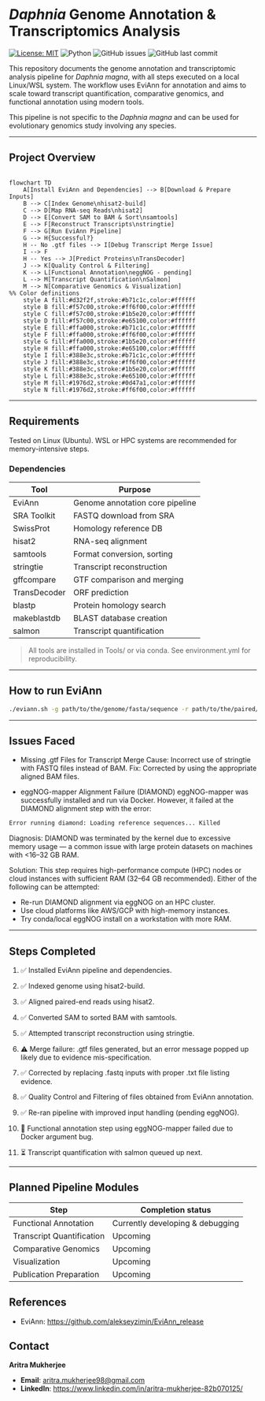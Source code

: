 # *Daphnia* Genome Annotation & Transcriptomics Analysis

[![License: MIT](https://img.shields.io/badge/License-MIT-yellow.svg)](LICENSE)
![Python](https://img.shields.io/badge/python-3.9%2B-blue)
![GitHub issues](https://img.shields.io/github/issues/Aridoge13/Evo-Genomics)
![GitHub last commit](https://img.shields.io/github/last-commit/Aridoge13/Evo-Genomics)

This repository documents the genome annotation and transcriptomic analysis pipeline for *Daphnia magna*, with all steps executed on a local Linux/WSL system. The workflow uses EviAnn for annotation and aims to scale toward transcript quantification, comparative genomics, and functional annotation using modern tools. 

This pipeline is not specific to the *Daphnia magna* and can be used for evolutionary genomics study involving any species.

---

## Project Overview

```mermaid

flowchart TD
    A[Install EviAnn and Dependencies] --> B[Download & Prepare Inputs]
    B --> C[Index Genome\nhisat2-build]
    C --> D[Map RNA-seq Reads\nhisat2]
    D --> E[Convert SAM to BAM & Sort\nsamtools]
    E --> F[Reconstruct Transcripts\nstringtie]
    F --> G[Run EviAnn Pipeline]
    G --> H{Successful?}
    H -- No .gtf files --> I[Debug Transcript Merge Issue]
    I --> F
    H -- Yes --> J[Predict Proteins\nTransDecoder]
    J --> K[Quality Control & Filtering]
    K --> L[Functional Annotation\neggNOG - pending]
    L --> M[Transcript Quantification\nSalmon] 
    M --> N[Comparative Genomics & Visualization]
%% Color definitions
    style A fill:#d32f2f,stroke:#b71c1c,color:#ffffff
    style B fill:#f57c00,stroke:#ff6f00,color:#ffffff
    style C fill:#f57c00,stroke:#1b5e20,color:#ffffff
    style D fill:#f57c00,stroke:#e65100,color:#ffffff
    style E fill:#ffa000,stroke:#b71c1c,color:#ffffff
    style F fill:#ffa000,stroke:#ff6f00,color:#ffffff
    style G fill:#ffa000,stroke:#1b5e20,color:#ffffff
    style H fill:#ffa000,stroke:#e65100,color:#ffffff
    style I fill:#388e3c,stroke:#b71c1c,color:#ffffff
    style J fill:#388e3c,stroke:#ff6f00,color:#ffffff
    style K fill:#388e3c,stroke:#1b5e20,color:#ffffff
    style L fill:#388e3c,stroke:#e65100,color:#ffffff
    style M fill:#1976d2,stroke:#0d47a1,color:#ffffff
    style N fill:#1976d2,stroke:#ff6f00,color:#ffffff
```

---

## Requirements
Tested on Linux (Ubuntu). WSL or HPC systems are recommended for memory-intensive steps.

### Dependencies
|Tool|	Purpose|
|----|---------|
|EviAnn|	Genome annotation core pipeline|
|SRA Toolkit|	FASTQ download from SRA|
|SwissProt|	Homology reference DB|
|hisat2|	RNA-seq alignment|
|samtools|	Format conversion, sorting|
|stringtie|	Transcript reconstruction|
|gffcompare|	GTF comparison and merging|
|TransDecoder|	ORF prediction|
|blastp|	Protein homology search|
|makeblastdb|	BLAST database creation|
|salmon|	Transcript quantification|

> All tools are installed in Tools/ or via conda. See environment.yml for reproducibility.

---
## How to run EviAnn
```bash
./eviann.sh -g path/to/the/genome/fasta/sequence -r path/to/the/paired/reads/text/file -p path/to/the/proteome

```
---

## Issues Faced
- Missing .gtf Files for Transcript Merge
Cause: Incorrect use of stringtie with FASTQ files instead of BAM.
Fix: Corrected by using the appropriate aligned BAM files.

- eggNOG-mapper Alignment Failure (DIAMOND)
eggNOG-mapper was successfully installed and run via Docker. However, it failed at the DIAMOND alignment step with the error:

```bash
Error running diamond: Loading reference sequences... Killed
```

Diagnosis: DIAMOND was terminated by the kernel due to excessive memory usage — a common issue with large protein datasets on machines with <16–32 GB RAM.

Solution: This step requires high-performance compute (HPC) nodes or cloud instances with sufficient RAM (32–64 GB recommended). Either of the following can be attempted:

- Re-run DIAMOND alignment via eggNOG on an HPC cluster.
- Use cloud platforms like AWS/GCP with high-memory instances.
- Try conda/local eggNOG install on a workstation with more RAM. 

---

## Steps Completed
1. ✅ Installed EviAnn pipeline and dependencies.

2. ✅ Indexed genome using hisat2-build.

3. ✅ Aligned paired-end reads using hisat2.

4. ✅ Converted SAM to sorted BAM with samtools.

5. ✅ Attempted transcript reconstruction using stringtie.

6. ⚠️ Merge failure: .gtf files generated, but an error message popped up likely due to evidence mis-specification.

7. ✅ Corrected by replacing .fastq inputs with proper .txt file listing evidence.

8. ✅ Quality Control and Filtering of files obtained from EviAnn annotation.

9. ✅ Re-ran pipeline with improved input handling (pending eggNOG).

10. 🚧 Functional annotation step using eggNOG-mapper failed due to Docker argument bug.

11. ⏳ Transcript quantification with salmon queued up next.

---

## Planned Pipeline Modules

|Step | Completion status|
|-----|------------------|
|Functional Annotation| Currently developing & debugging|
|Transcript Quantification| Upcoming|
|Comparative Genomics| Upcoming|
|Visualization| Upcoming|
|Publication Preparation | Upcoming|

## References
- EviAnn: https://github.com/alekseyzimin/EviAnn_release

## Contact
**Aritra Mukherjee**
- **Email**: aritra.mukherjee98@gmail.com
- **LinkedIn**: https://www.linkedin.com/in/aritra-mukherjee-82b070125/